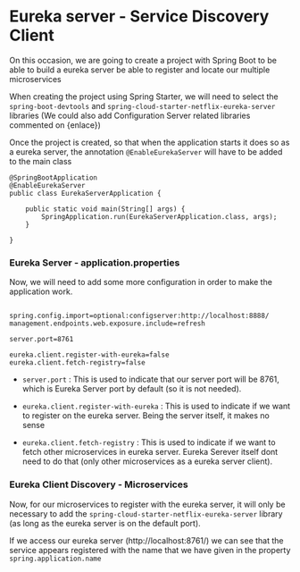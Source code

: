 # Eureka server - Service Discovery Client
On this occasion, we are going to create a project with Spring Boot to be able to build a eureka server be able to register and locate our multiple microservices

When creating the project using Spring Starter, we will need to select the `spring-boot-devtools` and `spring-cloud-starter-netflix-eureka-server` libraries (We could also add Configuration Server related libraries commented on {enlace})

Once the project is created, so that when the application starts it does so as a eureka server, the annotation `@EnableEurekaServer` will have to be added to the main class

```
@SpringBootApplication
@EnableEurekaServer
public class EurekaServerApplication {

	public static void main(String[] args) {
		SpringApplication.run(EurekaServerApplication.class, args);
	}

}
```

### Eureka Server - application.properties

Now, we will need to add some more configuration in order to make the application work.

```

spring.config.import=optional:configserver:http://localhost:8888/
management.endpoints.web.exposure.include=refresh

server.port=8761

eureka.client.register-with-eureka=false
eureka.client.fetch-registry=false
```

- `server.port` : This is used to indicate that our server port will be 8761, which is Eureka Server port by default (so it is not needed).
* `eureka.client.register-with-eureka` : This is used to indicate if we want to register on the eureka server. Being the server itself, it makes no sense
+ `eureka.client.fetch-registry` : This is used to indicate if we want to fetch other microservices in eureka server. Eureka Serever itself dont need to do that (only other microservices as a eureka server client).

### Eureka Client Discovery - Microservices

Now, for our microservices to register with the eureka server, it will only be necessary to add the `spring-cloud-starter-netflix-eureka-server` library (as long as the eureka server is on the default port).

If we access our eureka server (http://localhost:8761/) we can see that the service appears registered with the name that we have given in the property `spring.application.name`



